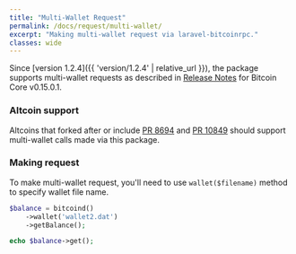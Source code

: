 ```yaml
---
title: "Multi-Wallet Request"
permalink: /docs/request/multi-wallet/
excerpt: "Making multi-wallet request via laravel-bitcoinrpc."
classes: wide
---
```

Since [version 1.2.4]({{ 'version/1.2.4' | relative_url }}), the package supports multi-wallet requests as described in [Release Notes](https://bitcoin.org/en/release/v0.15.0.1#multi-wallet-support) for Bitcoin Core v0.15.0.1.

### Altcoin support
Altcoins that forked after or include [PR 8694](https://github.com/bitcoin/bitcoin/pull/8694/files) and [PR 10849](https://github.com/bitcoin/bitcoin/pull/10849) should support multi-wallet calls made via this package.

### Making request
To make multi-wallet request, you'll need to use `wallet($filename)` method to specify wallet file name.
```php
$balance = bitcoind()
    ->wallet('wallet2.dat')
    ->getBalance();

echo $balance->get();
```
